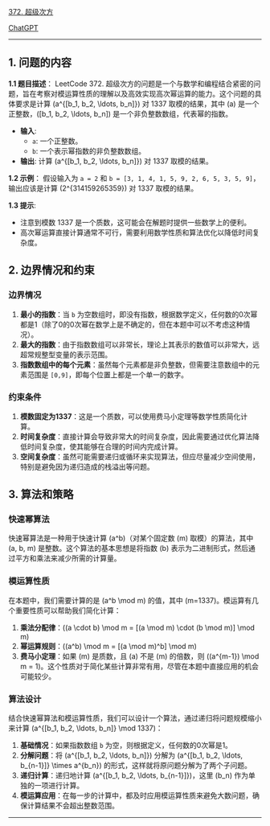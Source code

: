[372. 超级次方](https://leetcode.cn/problems/super-pow)

[ChatGPT](https://chat.openai.com/share/66050ff8-6f13-4bfc-b323-2263d308ea48)

---

## 1. 问题的内容
**1.1 题目描述**：
LeetCode 372. 超级次方的问题是一个与数学和编程结合紧密的问题，旨在考察对模运算性质的理解以及高效实现高次幂运算的能力。这个问题的具体要求是计算 \(a^{[b_1, b_2, \ldots, b_n]}\) 对 1337 取模的结果，其中 \(a\) 是一个正整数，\([b_1, b_2, \ldots, b_n]\) 是一个非负整数数组，代表幂的指数。

- **输入**: 
    - `a`: 一个正整数。
    - `b`: 一个表示幂指数的非负整数数组。
- **输出**: 计算 \(a^{[b_1, b_2, \ldots, b_n]}\) 对 1337 取模的结果。

**1.2 示例**：
假设输入为 `a = 2` 和 `b = [3, 1, 4, 1, 5, 9, 2, 6, 5, 3, 5, 9]`，输出应该是计算 \(2^{314159265359}\) 对 1337 取模的结果。

**1.3 提示**:
- 注意到模数 1337 是一个质数，这可能会在解题时提供一些数学上的便利。
- 高次幂运算直接计算通常不可行，需要利用数学性质和算法优化以降低时间复杂度。

## 2. 边界情况和约束
### 边界情况

1. **最小的指数**：当 `b` 为空数组时，即没有指数，根据数学定义，任何数的0次幂都是1（除了0的0次幂在数学上是不确定的，但在本题中可以不考虑这种情况）。
2. **最大的指数**：由于指数数组可以非常长，理论上其表示的数值可以非常大，远超常规整型变量的表示范围。
3. **指数数组中的每个元素**：虽然每个元素都是非负整数，但需要注意数组中的元素范围是 `[0,9]`，即每个位置上都是一个单一的数字。

### 约束条件

1. **模数固定为1337**：这是一个质数，可以使用费马小定理等数学性质简化计算。
2. **时间复杂度**：直接计算会导致非常大的时间复杂度，因此需要通过优化算法降低时间复杂度，使其能够在合理的时间内完成计算。
3. **空间复杂度**：虽然可能需要递归或循环来实现算法，但应尽量减少空间使用，特别是避免因为递归造成的栈溢出等问题。

## 3. 算法和策略
### 快速幂算法

快速幂算法是一种用于快速计算 \(a^b\)（对某个固定数 \(m\) 取模）的算法，其中 \(a, b, m\) 是整数。这个算法的基本思想是将指数 \(b\) 表示为二进制形式，然后通过平方和乘法来减少所需的计算量。

### 模运算性质

在本题中，我们需要计算的是 \(a^b \mod m\) 的值，其中 \(m=1337\)。模运算有几个重要性质可以帮助我们简化计算：

1. **乘法分配律**：\((a \cdot b) \mod m = [(a \mod m) \cdot (b \mod m)] \mod m\)
2. **幂运算规则**：\((a^b) \mod m = [(a \mod m)^b] \mod m\)
3. **费马小定理**：如果 \(m\) 是质数，且 \(a\) 不是 \(m\) 的倍数，则 \((a^{m-1}) \mod m = 1\)。这个性质对于简化某些计算非常有用，尽管在本题中直接应用的机会可能较少。

### 算法设计

结合快速幂算法和模运算性质，我们可以设计一个算法，通过递归将问题规模缩小来计算 \(a^{[b_1, b_2, \ldots, b_n]} \mod 1337\)：

1. **基础情况**：如果指数数组 `b` 为空，则根据定义，任何数的0次幂是1。
2. **分解问题**：将 \(a^{[b_1, b_2, \ldots, b_n]}\) 分解为 \(a^{[b_1, b_2, \ldots, b_{n-1}]} \times a^{b_n}\) 的形式，这样就将原问题分解为了两个子问题。
3. **递归计算**：递归地计算 \(a^{[b_1, b_2, \ldots, b_{n-1}]}\)，这里 \(b_n\) 作为单独的一项进行计算。
4. **模运算应用**：在每一步的计算中，都及时应用模运算性质来避免大数问题，确保计算结果不会超出整数范围。

---